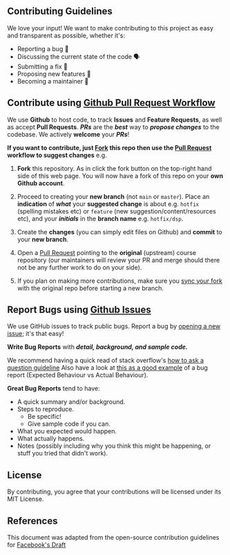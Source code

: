 ## Contributing Guidelines

We love your input! We want to make contributing to this project as easy and transparent as possible, whether it's:

- Reporting a bug 🐛 
- Discussing the current state of the code 🗣 
- Submitting a fix 🔨 
- Proposing new features 🌟 
- Becoming a maintainer 👷

## Contribute using [Github Pull Request Workflow](https://guides.github.com/introduction/flow/index.html)

We use **Github** to host code, to track **Issues** and **Feature Requests**, as well as accept **Pull Requests**.
***PRs*** are the ***best*** way to ***propose changes*** to the codebase. We actively **welcome** your ***PRs***!

**If you want to contribute, just [Fork](https://guides.github.com/activities/forking/) this repo then use the [Pull Request](https://guides.github.com/activities/hello-world/#branch) workflow to suggest changes** e.g.

1. **Fork** this repository. As in click the fork button on the top-right hand side of this web page. You will now have a fork of this repo on your **own Github account**.

2. Proceed to creating your **new branch** (not ```main``` or ```master```). Place an **indication** of ***what*** your **suggested change** is about e.g. ```hotfix``` (spelling mistakes etc) or ```feature``` (new suggestion/content/resources etc), and your ***initials*** in the **branch name** e.g. ```hotfix/dsp```.

3. Create the **changes** (you can simply edit files on Github) and **commit** to your **new branch**.

4. Open a [Pull Request](https://guides.github.com/activities/hello-world/#pr) pointing to the **original** (upstream) course repository (our maintainers will review your PR and merge should there not be any further work to do on your side).

5. If you plan on making more contributions, make sure you [sync your fork](https://adrientorris.github.io/github/how-to-update-a-forked-repository-from-the-ui-on-github) with the original repo before starting a new branch.

## Report Bugs using [Github Issues](../../issues)

We use GitHub issues to track public bugs. Report a bug by [opening a new issue](../../issues/new); it's that easy! 

**Write Bug Reports** with ***detail, background, and sample code.***

We recommend having a quick read of stack overflow's [how to ask a question guideline](https://stackoverflow.com/help/how-to-ask.) Also have a look at [this as a good example](http://stackoverflow.com/q/12488905/180626) of a bug report (Expected Behaviour vs Actual Behaviour).

**Great Bug Reports** tend to have:

- A quick summary and/or background.
- Steps to reproduce.
  - Be specific!
  - Give sample code if you can.
- What you expected would happen.
- What actually happens.
- Notes (possibly including why you think this might be happening, or stuff you tried that didn't work).

## License
By contributing, you agree that your contributions will be licensed under its MIT License.

## References
This document was adapted from the open-source contribution guidelines for [Facebook's Draft](https://github.com/facebook/draft-js/blob/a9316a723f9e918afde44dea68b5f9f39b7d9b00/CONTRIBUTING.md)
